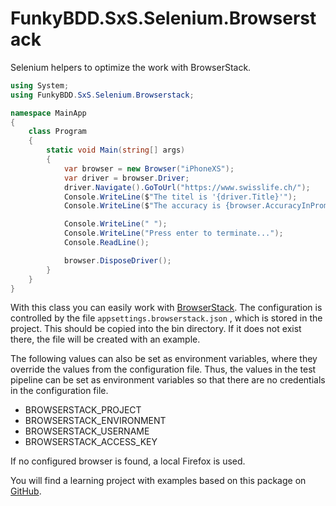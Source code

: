 # FunkyBDD.SxS.Selenium.Browserstack
Selenium helpers to optimize the work with BrowserStack.

```c#
using System;
using FunkyBDD.SxS.Selenium.Browserstack;

namespace MainApp
{
    class Program
    {
        static void Main(string[] args)
        {
            var browser = new Browser("iPhoneXS");
            var driver = browser.Driver;
            driver.Navigate().GoToUrl("https://www.swisslife.ch/");
            Console.WriteLine($"The titel is '{driver.Title}'");
            Console.WriteLine($"The accuracy is {browser.AccuracyInPromille} promille");

            Console.WriteLine(" ");
            Console.WriteLine("Press enter to terminate...");
            Console.ReadLine();

            browser.DisposeDriver();
        }
    }
}
```

With this class you can easily work with [BrowserStack](https://www.browserstack.com/). The configuration is controlled by the file `appsettings.browserstack.json` , which is stored in the project. This should be copied into the bin directory. If it does not exist there, the file will be created with an example.

The following values can also be set as environment variables, where they override the values from the configuration file. Thus, the values in the test pipeline can be set as environment variables so that there are no credentials in the configuration file.

- BROWSERSTACK_PROJECT
- BROWSERSTACK_ENVIRONMENT
- BROWSERSTACK_USERNAME
- BROWSERSTACK_ACCESS_KEY

If no configured browser is found, a local Firefox is used.

You will find a learning project with examples based on this package on [GitHub](https://github.com/AndreasKarz/AutomatedTestingWorkshop). 